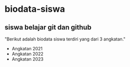 # biodata-siswa
siswa belajar git dan github
---
"Berikut adalah biodata siswa terdiri yang dari 3 angkatan."
- Angkatan 2021
- Angkatan 2022
- Angkatan 2023
